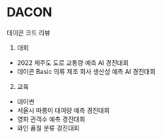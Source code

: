# DACON
데이콘 코드 리뷰


1) 대회
- 2022 제주도 도로 교통량 예측 AI 경진대회
- 데이콘 Basic 의류 제조 회사 생산성 예측 AI 경진대회

2) 교육
- 데이썬
- 서울시 따릉이 대여량 예측 경진대회
- 영화 관객수 예측 경진대회
- 와인 품질 분류 경진대회
